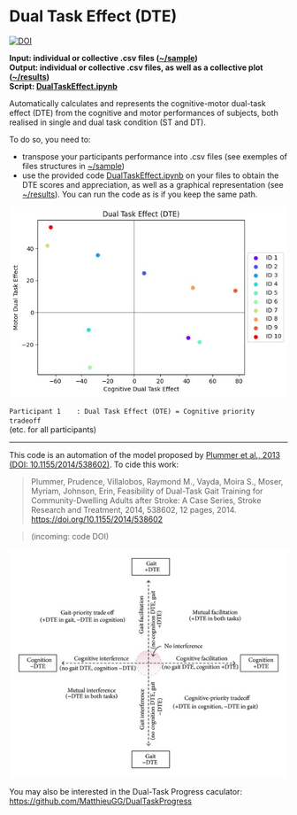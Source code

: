 # Dual Task Effect (DTE)

[![DOI](https://zenodo.org/badge/835532801.svg)](https://zenodo.org/doi/10.5281/zenodo.13131739)


**Input: individual or collective .csv files ([~/sample](https://github.com/MatthieuGG/DualTaskEffect/tree/main/sample))  
Output: individual or collective .csv files, as well as a collective plot ([~/results](https://github.com/MatthieuGG/DualTaskEffect/tree/main/results))  
Script: [DualTaskEffect.ipynb](https://github.com/MatthieuGG/DualTaskEffect/blob/main/DualTaskEffect.ipynb)**  

Automatically calculates and represents the cognitive-motor dual-task effect (DTE) from the cognitive and motor performances of subjects, both realised in single and dual task condition (ST and DT).  

To do so, you need to:
- transpose your participants performance into .csv files (see exemples of files structures in [~/sample](https://github.com/MatthieuGG/DualTaskEffect/tree/main/sample))
- use the provided code [DualTaskEffect.ipynb](https://github.com/MatthieuGG/DualTaskEffect/blob/main/DualTaskEffect.ipynb) on your files to obtain the DTE scores and appreciation, as well as a graphical representation (see [~/results](https://github.com/MatthieuGG/DualTaskEffect/tree/main/results)). You can run the code as is if you keep the same path.

![Dual Task Effect Graph](https://github.com/MatthieuGG/DualTaskEffect/blob/main/results/DTE_plot.jpg?raw=true)  

`Participant 1    : Dual Task Effect (DTE) = Cognitive priority tradeoff`  
(etc. for all participants)  

---
This code is an automation of the model proposed by [Plummer et al., 2013 (DOI: 10.1155/2014/538602)](https://onlinelibrary.wiley.com/doi/10.1155/2014/538602). To cide this work:  
> Plummer, Prudence, Villalobos, Raymond M., Vayda, Moira S., Moser, Myriam, Johnson, Erin, Feasibility of Dual-Task Gait Training for Community-Dwelling Adults after Stroke: A Case Series, Stroke Research and Treatment, 2014, 538602, 12 pages, 2014. https://doi.org/10.1155/2014/538602  

> (incoming: code DOI) 

![Dual Task Effect](https://github.com/MatthieuGG/DualTaskEffect/blob/main/images/DTE.jpg?raw=true)

You may also be interested in the Dual-Task Progress caculator: https://github.com/MatthieuGG/DualTaskProgress
